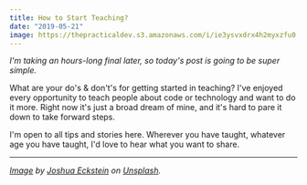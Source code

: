 ```yaml
---
title: How to Start Teaching?
date: "2019-05-21"
image: https://thepracticaldev.s3.amazonaws.com/i/ie3ysvxdrx4h2myxzfu0.jpg
---
```


_I'm taking an hours-long final later, so today's post is going to be super simple._

What are your do's & don't's for getting started in teaching? I've enjoyed every opportunity to teach people about code or technology and want to do it more. Right now it's just a broad dream of mine, and it's hard to pare it down to take forward steps.

I'm open to all tips and stories here. Wherever you have taught, whatever age you have taught, I'd love to hear what you want to share.

---

_[Image](https://unsplash.com/photos/VAJEea9u6k8) by [Joshua Eckstein](https://unsplash.com/@dcemr_e) on [Unsplash](https://unsplash.com)._
